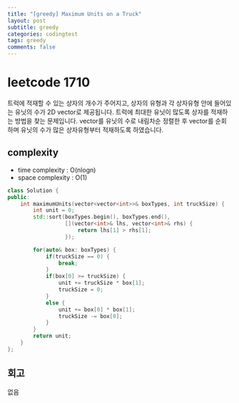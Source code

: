```yaml
---
title: "[greedy] Maximum Units on a Truck"
layout: post
subtitle: greedy
categories: codingtest
tags: greedy
comments: false
---
```


# leetcode 1710
트럭에 적재할 수 있는 상자의 개수가 주어지고, 상자의 유형과 각 상자유형 안에 들어있는 유닛의 수가 2D vector로 제공됩니다.
트럭에 최대한 유닛이 많도록 상자를 적재하는 방법을 찾는 문제입니다. vector를 유닛의 수로 내림차순 정렬한 후 vector를 순회하며
유닛의 수가 많은 상자유형부터 적재하도록 하였습니다.
  
## complexity
- time complexity : O(nlogn)
- space complexity : O(1)

```cpp 
class Solution {
public:
    int maximumUnits(vector<vector<int>>& boxTypes, int truckSize) {
        int unit = 0;
        std::sort(boxTypes.begin(), boxTypes.end(),
                  [](vector<int>& lhs, vector<int>& rhs) {
                      return lhs[1] > rhs[1];
                  });

        for(auto& box: boxTypes) {
            if(truckSize == 0) {
                break;
            }
            if(box[0] >= truckSize) {
                unit += truckSize * box[1];
                truckSize = 0;
            } 
            else {
                unit += box[0] * box[1];
                truckSize -= box[0];
            }              
        }
        return unit;
    }
};
```

## 회고
없음